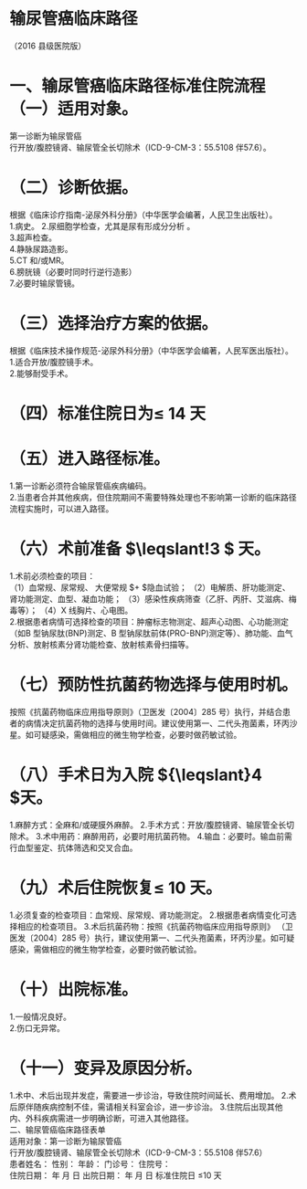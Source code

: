 # 输尿管癌临床路径  
（2016 县级医院版）  
# 一、输尿管癌临床路径标准住院流程 （一）适用对象。  
第一诊断为输尿管癌  
行开放/腹腔镜肾、输尿管全长切除术（ICD-9-CM-3：55.5108 伴57.6）。  
# （二）诊断依据。  
根据《临床诊疗指南-泌尿外科分册》（中华医学会编著，人民卫生出版社）。  
1.病史。 
2.尿细胞学检查，尤其是尿有形成分分析 。  
3.超声检查。  
4.静脉尿路造影。  
5.CT 和/或MR。  
6.膀胱镜（必要时同时行逆行造影）  
7.必要时输尿管镜。  
# （三）选择治疗方案的依据。  
根据《临床技术操作规范-泌尿外科分册》（中华医学会编著，人民军医出版社）。 1.适合开放/腹腔镜手术。  
2.能够耐受手术。  
# （四）标准住院日为≤ 14 天  
# （五）进入路径标准。  
1.第一诊断必须符合输尿管癌疾病编码。  
2.当患者合并其他疾病，但住院期间不需要特殊处理也不影响第一诊断的临床路径流程实施时，可以进入路径。  
# （六）术前准备 $\leqslant\!3 $ 天。  
1.术前必须检查的项目：  
（1）血常规、尿常规、 大便常规 $+ $隐血试验； 
（2）电解质、肝功能测定、肾功能测定、血型、凝血功能；
（3）感染性疾病筛查（乙肝、丙肝、艾滋病、梅毒等）； 
（4）X 线胸片、心电图。  
2.根据患者病情可选择检查的项目：肿瘤标志物测定、超声心动图、心功能测定（如B 型钠尿肽(BNP)测定、B 型钠尿肽前体(PRO-BNP)测定等）、肺功能、血气分析、放射核素分肾功能检查、放射核素骨扫描等。  
# （七）预防性抗菌药物选择与使用时机。  
按照《抗菌药物临床应用指导原则》（卫医发〔2004〕285 号）执行，并结合患者的病情决定抗菌药物的选择与使用时间。建议使用第一、二代头孢菌素，环丙沙星。如可疑感染，需做相应的微生物学检查，必要时做药敏试验。  
# （八）手术日为入院 ${\leqslant}4 $天。  
1.麻醉方式：全麻和/或硬膜外麻醉。 
2.手术方式：开放/腹腔镜肾、输尿管全长切除术。 
3.术中用药：麻醉用药，必要时用抗菌药物。 
4.输血：必要时。输血前需行血型鉴定、抗体筛选和交叉合血。  
# （九）术后住院恢复≤ 10 天。  
1.必须复查的检查项目：血常规、尿常规、肾功能测定。 
2.根据患者病情变化可选择相应的检查项目。 
3.术后抗菌药物：按照《抗菌药物临床应用指导原则》 （卫 医发〔2004〕285 号）执行，建议使用第一、二代头孢菌素，环丙沙星。如可疑感染，需做相应的微生物学检查，必要时做药敏试验。  
# （十）出院标准。  
1.一般情况良好。  
2.伤口无异常。  
# （十一）变异及原因分析。  
1.术中、术后出现并发症，需要进一步诊治，导致住院时间延长、费用增加。 2.术后原伴随疾病控制不佳，需请相关科室会诊，进一步诊治。 3.住院后出现其他内、外科疾病需进一步明确诊断，可进入其他路径。  
二、输尿管癌临床路径表单  
适用对象：第一诊断为输尿管癌  
行开放/腹腔镜肾、输尿管全长切除术（ICD-9-CM-3：55.5108 伴57.6）  
患者姓名：        性别：   年龄：    门诊号：        住院号：  
住院日期：    年  月  日    出院日期：     年  月  日   标准住院日 ≤10 天  
